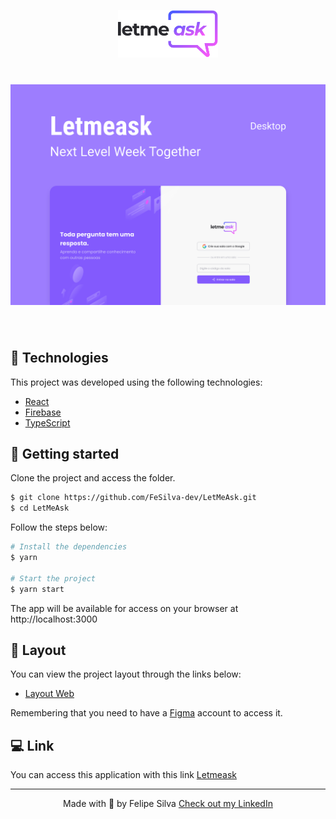 <p align="center">
  <img alt="Letmeask" src="./.github/logo.svg" width="160px">
</p>

<h1 align="center">
    <img alt="Letmeask" title="Letmeask" src="./.github/cover.svg" />
</h1>

<br>

## 🧪 Technologies

This project was developed using the following technologies:

- [React](https://reactjs.org)
- [Firebase](https://firebase.google.com/)
- [TypeScript](https://www.typescriptlang.org/)

## 🚀 Getting started

Clone the project and access the folder.

```bash
$ git clone https://github.com/FeSilva-dev/LetMeAsk.git
$ cd LetMeAsk
```

Follow the steps below:
```bash
# Install the dependencies
$ yarn

# Start the project
$ yarn start
```
The app will be available for access on your browser at http://localhost:3000

## 🔖 Layout

You can view the project layout through the links below:

- [Layout Web](https://www.figma.com/file/u0BQK8rCf2KgzcukdRRCWh/Letmeask/duplicate) 

Remembering that you need to have a [Figma](http://figma.com/) account to access it.

## 💻 Link

<p>You can access this application with this link <a href="https://letmeask-test.web.app/">Letmeask</a> </p>

---

<p align="center">Made with 💜 by Felipe Silva <a href="https://www.linkedin.com/in/felipe-rodrigues-191b79201/">Check out my LinkedIn</a></p>
